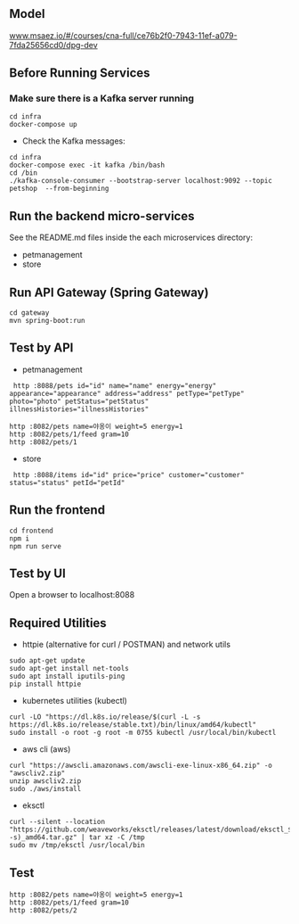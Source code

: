 # 

## Model
www.msaez.io/#/courses/cna-full/ce76b2f0-7943-11ef-a079-7fda25656cd0/dpg-dev

## Before Running Services
### Make sure there is a Kafka server running
```
cd infra
docker-compose up
```
- Check the Kafka messages:
```
cd infra
docker-compose exec -it kafka /bin/bash
cd /bin
./kafka-console-consumer --bootstrap-server localhost:9092 --topic petshop  --from-beginning
```

## Run the backend micro-services
See the README.md files inside the each microservices directory:

- petmanagement
- store


## Run API Gateway (Spring Gateway)
```
cd gateway
mvn spring-boot:run
```

## Test by API
- petmanagement
```
 http :8088/pets id="id" name="name" energy="energy" appearance="appearance" address="address" petType="petType" photo="photo" petStatus="petStatus" illnessHistories="illnessHistories" 
```
```
http :8082/pets name=야옹이 weight=5 energy=1
http :8082/pets/1/feed gram=10
http :8082/pets/1
```
- store
```
 http :8088/items id="id" price="price" customer="customer" status="status" petId="petId" 
```


## Run the frontend
```
cd frontend
npm i
npm run serve
```

## Test by UI
Open a browser to localhost:8088

## Required Utilities

- httpie (alternative for curl / POSTMAN) and network utils
```
sudo apt-get update
sudo apt-get install net-tools
sudo apt install iputils-ping
pip install httpie
```

- kubernetes utilities (kubectl)
```
curl -LO "https://dl.k8s.io/release/$(curl -L -s https://dl.k8s.io/release/stable.txt)/bin/linux/amd64/kubectl"
sudo install -o root -g root -m 0755 kubectl /usr/local/bin/kubectl
```

- aws cli (aws)
```
curl "https://awscli.amazonaws.com/awscli-exe-linux-x86_64.zip" -o "awscliv2.zip"
unzip awscliv2.zip
sudo ./aws/install
```

- eksctl 
```
curl --silent --location "https://github.com/weaveworks/eksctl/releases/latest/download/eksctl_$(uname -s)_amd64.tar.gz" | tar xz -C /tmp
sudo mv /tmp/eksctl /usr/local/bin
```

## Test
```
http :8082/pets name=야옹이 weight=5 energy=1
http :8082/pets/1/feed gram=10
http :8082/pets/2
```